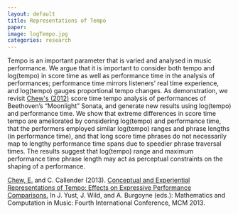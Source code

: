 ```yaml
---
layout: default
title: Representations of Tempo
paper: 
image: logTempo.jpg
categories: research
---
```

Tempo is an important parameter that is varied and analysed in music performance. We argue that it is important to consider both tempo and log(tempo) in score time as well as performance time in the analysis of performances; performance time mirrors listeners’ real time experience, and log(tempo) gauges proportional tempo changes. As demonstration, we revisit [Chew's (2012)][Chew2012] score time tempo analysis of performances of Beethoven’s “Moonlight” Sonata, and generate new results using log(tempo) and performance time. We show that extreme differences in score time tempo are ameliorated by considering log(tempo) and performance time, that the performers employed similar log(tempo) ranges and phrase lengths (in performance time), and that long score time phrases do not necessarily map to lengthy performance time spans due to speedier phrase traversal times. The results suggest that log(tempo) range and maximum performance time phrase length may act as perceptual constraints on the shaping of a performance.

[Chew, E.][Chew] and C. Callender (2013). [Conceptual and Experiential Representations of Tempo: Effects on Expressive Performance Comparisons.][ChewCallender] In J. Yust, J. Wild, and A. Burgoyne (eds.): Mathematics and Computation in Music: Fourth International Conference, MCM 2013.

[Chew2012]: http://elainechew-publications.blogspot.com/2013/03/vrme-2012-bamberger-issue.html
[ChewCallender]: http://link.springer.com/chapter/10.1007/978-3-642-39357-0_6
[Chew]: http://www.eecs.qmul.ac.uk/~eniale/